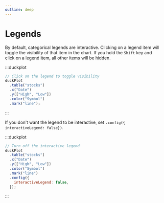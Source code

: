 ```yaml
---
outline: deep
---
```


# Legends

By default, categorical legends are interactive. Clicking on a legend item will
toggle the visibility of that item in the chart. If you hold the `Shift` key and
click on a legend item, all other items will be hidden.

:::duckplot

```js
// Click on the legend to toggle visibility
duckPlot
  .table("stocks")
  .x("Date")
  .y(["High", "Low"])
  .color("Symbol")
  .mark("line");
```

:::

If you don't want the legend to be interactive, set `.config({
interactiveLegend: false})`.

:::duckplot

```js
// Turn off the interactive legend
duckPlot
  .table("stocks")
  .x("Date")
  .y(["High", "Low"])
  .color("Symbol")
  .mark("line")
  .config({
    interactiveLegend: false,
  });
```

:::
